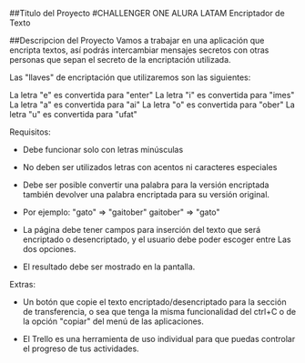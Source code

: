 ##Titulo del Proyecto
#CHALLENGER ONE ALURA LATAM Encriptador de Texto

##Descripcion del Proyecto
Vamos a trabajar en una aplicación que encripta textos, así podrás intercambiar mensajes secretos con otras personas que sepan el secreto de la encriptación utilizada.

Las "llaves" de encriptación que utilizaremos son las siguientes:

La letra "e" es convertida para "enter"
La letra "i" es convertida para "imes"
La letra "a" es convertida para "ai"
La letra "o" es convertida para "ober"
La letra "u" es convertida para "ufat"

Requisitos:

- Debe funcionar solo con letras minúsculas

- No deben ser utilizados letras con acentos ni caracteres especiales

- Debe ser posible convertir una palabra para la versión encriptada también devolver una palabra encriptada para su versión original.

- Por ejemplo:
      "gato" => "gaitober"
      gaitober" => "gato"

- La página debe tener campos para inserción del texto que será encriptado o desencriptado, y el usuario debe poder escoger entre Las dos opciones.

- El resultado debe ser mostrado en la pantalla.

Extras:

- Un botón que copie el texto encriptado/desencriptado para la sección de transferencia, o sea que tenga la misma funcionalidad del ctrl+C o de la opción "copiar" del menú de las aplicaciones.

- El Trello es una herramienta de uso individual para que puedas controlar el progreso de tus actividades.

